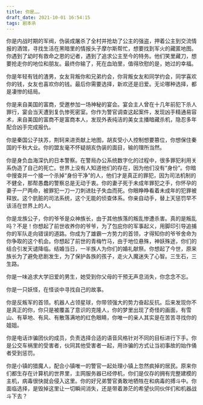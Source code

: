 ```yaml
---
title: 你是……
draft_date: 2021-10-01 16:54:15
tags: 剧本杀
---
```


你是内战时期的军阀，伪装成屠杀了全村并抢劫了公主的强盗，押着公主到交流情报的酒馆，寻找生活在黑暗里的情报头子摩尔斯帮忙，想要找到军火的藏匿地图。你遇到了幼时有救命之恩的记者，遇到了追求公主至今的特务。他们笑里藏刀，想要抢走你的地位和朋友。最终你输了，死在血珀里，值得欣慰的是，她过的幸福。

你是年轻有钱的渣男，女友背叛你和兄弟约会，你背叛女友和同学约会，同学喜欢你的钱，女友也喜欢你的钱。最后你需要选择，新欢还是旧爱。无论哪种选择，都是凄惨的结局。

你是来自美国的富商，受邀参加一场神秘的宴会。宴会主人曾在十几年前犯下杀人罪行，宴会当天遭到复仇惨死密室。你作为警官调查这起案件，发现凶手精通易容术，来自美国的富商不是富商本人，发现外表纯洁的美女主播暗藏杀机，隐忍多年配合凶手完成报仇。

你是秦国公子扶苏，荆轲来进贡献上地图，胡亥受小人控制想要篡位，你想保住秦国的千秋大业。你的盟友毫不怀疑胡亥伪装的面目，输的理所当然。

你是身负血海深仇的日本警察。在警局办公系统数字化的过程中，很多罪犯利用关系伪造了自己的死亡。世界上没有人知道他们的存在，因为他们没有“身份”。你暗中搜查并一个接一个杀掉“身份干净”的人，他们才是真正的罪犯，因为司法机制的不健全，那帮愚蠢的警察总是无动于衷。你的妻子死于未成年罪犯之手，你怀孕的妻子一尸两命，被罪犯一刀一刀刺进肚子失血而死。你眼睁睁看着未成年的犯罪被释放。这个肮脏的司法系统，这个无能的侦查体系。你亲自动手，替上天惩罚早不该活在世界上的人。

你是龙族公子，你的爷爷是众神族长，由于其他族落的叛乱惨遭杀害。真的是叛乱吗？不是！你想起了前世收养你的爷爷，为了包庇你的军事起义，用脚印引导追捕你的军队走向错误的道路。你成为了雄霸一方势力的首领，才得知你的爷爷舍命为你争取的这个机会。你想起了前世的青梅竹马，由于地位悬殊，神妖殊途，你们的结合引发天谴降临。结婚当日，一半族人为你们的婚礼献祭。你想起了今世，原来族长为了避免悲剧发生，为了保护各族的孩子，走火入魔迷失了心智。三生石，三生路。

你是一味追求大学旧爱的男生，她受到你父母的干预无声息消失，你念念不忘。

你是一只妖怪，在怪谈中寻找自己的故事。

你是反叛军的首领。机器人占领星球，你带领强大的势力奋起反抗。后来发现你不是真正的你，你只是被覆盖了意识的克隆人，你的梦里出现了奇怪的画面，有雪山、有草地、有风、有散落满地的红色眼睛，你唯一的亲人其实是在苦苦寻找你的姐姐。

你是电话诈骗团伙的成员，负责选择合适的语音风格针对不同的目标进行下手。你是公交车祸里的受害者，伙同其他受害者一起，用诈骗的方式让当初事故的始作俑者受到惩罚。

你是小镇的猎魔人，配合小镇唯一的警官一起处理小镇上忽然疯掉的居民。原来你们都生存在计算机的世界里，主网服务器已经停机，你们是仅存的拥有完整建模的主机，病毒很快就会侵入这里。你的好兄弟警官勇敢地牺牲在和病毒的搏斗中。你面临选择，是毁掉这里让一切瞬间消失，还是带着渺茫的希望伙同伙伴们和机器战斗下去？


